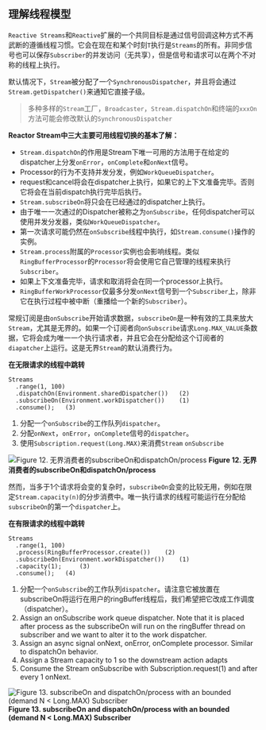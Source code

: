 
## 理解线程模型

`Reactive Streams`和`Reactive`扩展的一个共同目标是通过信号回调这种方式不再武断的遵循线程习惯。它会在现在和某个时刻`T`执行是`Streams`的所有。非同步信号也可以保存`Subscriber`的并发访问（无共享），但是信号和请求可以在两个不对称的线程上执行。

默认情况下，`Stream`被分配了一个`SynchronousDispatcher`，并且将会通过`Stream.getDispatcher()`来通知它直接子级。

> 多种多样的`Stream`工厂，`Broadcaster`，`Stream.dispatchOn`和终端的`xxxOn`方法可能会修改默认的`SynchronousDispatcher`

**Reactor Stream中三大主要可用线程切换的基本了解：**

* `Stream.dispatchOn`的作用是Stream下唯一可用的方法用于在给定的dispatcher上分发`onError`，`onComplete`和`onNext`信号。
 * Processor的行为不支持并发分发，例如`WorkQueueDispatcher`。
 * request和cancel将会在dispatcher上执行，如果它的上下文准备完毕。否则它将会在当前dispatch执行完毕后执行。
* `Stream.subscribeOn`将只会在已经通过的dispatcher上执行。
 * 由于唯一一次通过的Dispatcher被称之为`onSubscribe`，任何dispatcher可以使用并发分发器，类似`WorkQueueDispatcher`。
 * 第一次请求可能仍然在`onSubscribe`线程中执行，如`Stream.consume()`操作的实例。
* `Stream.process`附属的`Processor`实例也会影响线程。类似`RingBufferProcessor`的`Processor`将会使用它自己管理的线程来执行`Subscriber`。
 * 如果上下文准备完毕，请求和取消将会在同一个processor上执行。
 * `RingBufferWorkProcessor`仅最多分发`onNext`信号到一个`Subscriber`上，除非它在执行过程中被中断（重播给一个新的`Subscriber`）。

常规订阅是由`onSubscribe`开始请求数据，`subscribeOn`是一种有效的工具来放大`Stream`，尤其是无界的。如果一个订阅者向`onSubscribe`请求`Long.MAX_VALUE`条数据，它将会成为唯一一个执行请求者，并且它会在分配给这个订阅者的`diapatcher`上运行。这是无界`Stream`的默认消费行为。

**在无限请求的线程中跳转**

```
Streams
  .range(1, 100)
  .dispatchOn(Environment.sharedDispatcher())   (2)
  .subscribeOn(Environment.workDispatcher())    (1)
  .consume();   (3)
```

1. 分配一个`onSubscribe`的工作队列`dispatcher`。
1. 分配`onNext`，`onError`，`onComplete`信号的`dispatcher`。
1. 使用`Subscription.request(Long.MAX)`来消费`Stream` `onSubscribe`

![Figure 12. 无界消费者的subscribeOn和dispatchOn/process](http://projectreactor.io/docs/reference/images/longMaxThreading.png)
**Figure 12. 无界消费者的subscribeOn和dispatchOn/process**

然而，当多于1个请求将会变的复杂时，`subscribeOn`会变的比较无用，例如在限定`Stream.capacity(n)`的分步消费中。唯一执行请求的线程可能运行在分配给`subscribeOn`的第一个`dispatcher`上。

**在有限请求的线程中跳转**

```
Streams
  .range(1, 100)
  .process(RingBufferProcessor.create())    (2)
  .subscribeOn(Environment.workDispatcher())    (1)
  .capacity(1);     (3)
  .consume();   (4)
```

1. 分配一个`onSubscribe`的工作队列`dispatcher`。请注意它被放置在subscribeOn将运行在用户的ringBuffer线程后，我们希望把它改成工作调度（dispatcher）。
1. Assign an onSubscribe work queue dispatcher. Note that it is placed after process as the subscribeOn will run on the ringBuffer thread on subscriber and we want to alter it to the work dispatcher.
1. Assign an async signal onNext, onError, onComplete processor. Similar to dispatchOn behavior.
1. Assign a Stream capacity to 1 so the downstream action adapts
1. Consume the Stream onSubscribe with Subscription.request(1) and after every 1 onNext.

![Figure 13. subscribeOn and dispatchOn/process with an bounded (demand N < Long.MAX) Subscriber](http://projectreactor.io/docs/reference/images/nThreading.png)
**Figure 13. subscribeOn and dispatchOn/process with an bounded (demand N < Long.MAX) Subscriber**

